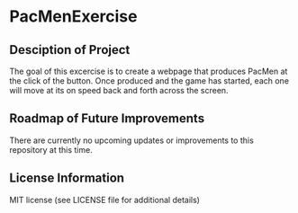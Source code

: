 # PacMenExercise

## Desciption of Project
The goal of this excercise is to create a webpage that produces PacMen at the click of the button. Once produced and the game has started, each one will move at its on speed back and forth across the screen.

## Roadmap of Future Improvements
There are currently no upcoming updates or improvements to this repository at this time.

## License Information
MIT license (see LICENSE file for additional details)
